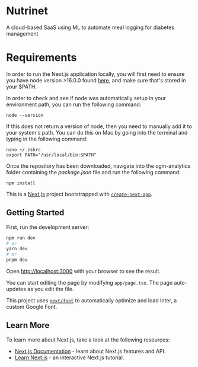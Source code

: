 # Nutrinet
A cloud-based SaaS using ML to automate meal logging for diabetes management 

# Requirements

In order to run the Next.js application locally, you will first need to ensure you have node version >16.0.0 found [here](https://nodejs.org/en), and make sure that's stored in your $PATH.

In order to check and see if node was automatically setup in your environment path, you can run the following command:

```
node --version
```

If this does not return a version of node, then you need to manually add it to your system's path. You can do this on Mac by going into the terminal and typing in the following command:

```
nano ~/.zshrc
export PATH="/usr/local/bin:$PATH"
```

Once the repository has been downloaded, navigate into the cgm-analytics folder containing the _package.json_ file and run the following command:

```
npm install
```

This is a [Next.js](https://nextjs.org/) project bootstrapped with [`create-next-app`](https://github.com/vercel/next.js/tree/canary/packages/create-next-app).

## Getting Started

First, run the development server:

```bash
npm run dev
# or
yarn dev
# or
pnpm dev
```

Open [http://localhost:3000](http://localhost:3000) with your browser to see the result.

You can start editing the page by modifying `app/page.tsx`. The page auto-updates as you edit the file.

This project uses [`next/font`](https://nextjs.org/docs/basic-features/font-optimization) to automatically optimize and load Inter, a custom Google Font.

## Learn More

To learn more about Next.js, take a look at the following resources:

- [Next.js Documentation](https://nextjs.org/docs) - learn about Next.js features and API.
- [Learn Next.js](https://nextjs.org/learn) - an interactive Next.js tutorial.
